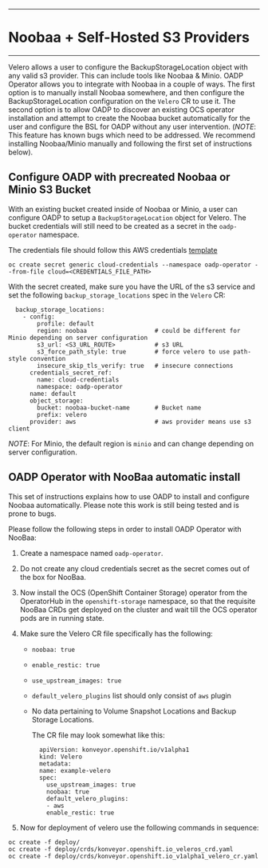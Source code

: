 ***
# Noobaa + Self-Hosted S3 Providers
***

Velero allows a user to configure the BackupStorageLocation object with any
valid s3 provider. This can include tools like Noobaa & Minio. OADP Operator
allows you to integrate with Noobaa in a couple of ways. The first option is to
manually install Noobaa somewhere, and then configure the BackupStorageLocation
configuration on the `Velero` CR to use it. The second option is to allow OADP
to discover an existing OCS operator installation and attempt to create the
Noobaa bucket automatically for the user and configure the BSL for OADP without
any user intervention. (*NOTE*: This feature has known bugs which need to be
addressed. We recommend installing Noobaa/Minio manually and following the
first set of instructions below).

## Configure OADP with precreated Noobaa or Minio S3 Bucket

With an existing bucket created inside of Noobaa or Minio, a user can configure
OADP to setup a `BackupStorageLocation` object for Velero. The bucket
credentials will still need to be created as a secret in the `oadp-operator`
namespace.

The credentials file should follow this AWS credentials
[template](https://github.com/konveyor/velero-examples/blob/master/velero-install/aws-credentials)

```
oc create secret generic cloud-credentials --namespace oadp-operator --from-file cloud=<CREDENTIALS_FILE_PATH>
```

With the secret created, make sure you have the URL of the s3 service and set
the following `backup_storage_locations` spec in the `Velero` CR:
```
  backup_storage_locations:
    - config:
        profile: default
        region: noobaa                   # could be different for Minio depending on server configuration
        s3_url: <S3_URL_ROUTE>           # s3 URL
        s3_force_path_style: true        # force velero to use path-style convention
        insecure_skip_tls_verify: true   # insecure connections
      credentials_secret_ref:
        name: cloud-credentials
        namespace: oadp-operator
      name: default
      object_storage:
        bucket: noobaa-bucket-name       # Bucket name
        prefix: velero
      provider: aws                      # aws provider means use s3 client               
```

*NOTE*: For Minio, the default region is `minio` and can change depending on
server configuration.


## OADP Operator with NooBaa automatic install

This set of instructions explains how to use OADP to install and configure
Noobaa automatically. Please note this work is still being tested and is prone
to bugs.

Please follow the following steps in order to install OADP Operator with NooBaa:

1. Create a namespace named `oadp-operator`.
2. Do not create any cloud credentials secret as the secret comes out of the box for NooBaa.
3. Now install the OCS (OpenShift Container Storage) operator from the OperatorHub in the `openshift-storage` namespace, so that the requisite NooBaa CRDs get deployed on the cluster and wait till the OCS operator pods are in running state.
4. Make sure the Velero CR file specifically has the following:
   - `noobaa: true`
   - `enable_restic: true`
   - `use_upstream_images: true`
   - `default_velero_plugins` list should only consist of `aws` plugin
   - No data pertaining to Volume Snapshot Locations and Backup Storage Locations.
 
      The CR file may look somewhat like this:
      ```
        apiVersion: konveyor.openshift.io/v1alpha1
        kind: Velero
        metadata:
        name: example-velero
        spec:
          use_upstream_images: true
          noobaa: true
          default_velero_plugins:
          - aws
          enable_restic: true
      ```
  
5. Now for deployment of velero use the following commands in sequence:
```
oc create -f deploy/
oc create -f deploy/crds/konveyor.openshift.io_veleros_crd.yaml
oc create -f deploy/crds/konveyor.openshift.io_v1alpha1_velero_cr.yaml
```

